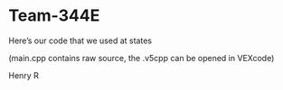 # Team-344E

Here’s our code that we used at states

(main.cpp contains raw source, the .v5cpp can be opened in VEXcode)   

Henry R
